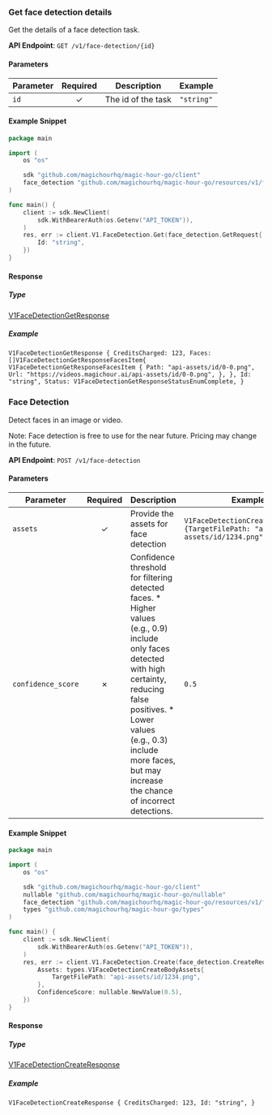 
### Get face detection details <a name="get"></a>

Get the details of a face detection task.

**API Endpoint**: `GET /v1/face-detection/{id}`

#### Parameters

| Parameter | Required | Description | Example |
|-----------|:--------:|-------------|--------|
| `id` | ✓ | The id of the task | `"string"` |

#### Example Snippet

```go
package main

import (
	os "os"

	sdk "github.com/magichourhq/magic-hour-go/client"
	face_detection "github.com/magichourhq/magic-hour-go/resources/v1/face_detection"
)

func main() {
	client := sdk.NewClient(
		sdk.WithBearerAuth(os.Getenv("API_TOKEN")),
	)
	res, err := client.V1.FaceDetection.Get(face_detection.GetRequest{
		Id: "string",
	})
}

```

#### Response

##### Type
[V1FaceDetectionGetResponse](/types/v1_face_detection_get_response.go)

##### Example
`V1FaceDetectionGetResponse {
CreditsCharged: 123,
Faces: []V1FaceDetectionGetResponseFacesItem{
V1FaceDetectionGetResponseFacesItem {
Path: "api-assets/id/0-0.png",
Url: "https://videos.magichour.ai/api-assets/id/0-0.png",
},
},
Id: "string",
Status: V1FaceDetectionGetResponseStatusEnumComplete,
}`

### Face Detection <a name="create"></a>

Detect faces in an image or video. 

Note: Face detection is free to use for the near future. Pricing may change in the future.

**API Endpoint**: `POST /v1/face-detection`

#### Parameters

| Parameter | Required | Description | Example |
|-----------|:--------:|-------------|--------|
| `assets` | ✓ | Provide the assets for face detection | `V1FaceDetectionCreateBodyAssets {TargetFilePath: "api-assets/id/1234.png",}` |
| `confidence_score` | ✗ | Confidence threshold for filtering detected faces.  * Higher values (e.g., 0.9) include only faces detected with high certainty, reducing false positives.  * Lower values (e.g., 0.3) include more faces, but may increase the chance of incorrect detections. | `0.5` |

#### Example Snippet

```go
package main

import (
	os "os"

	sdk "github.com/magichourhq/magic-hour-go/client"
	nullable "github.com/magichourhq/magic-hour-go/nullable"
	face_detection "github.com/magichourhq/magic-hour-go/resources/v1/face_detection"
	types "github.com/magichourhq/magic-hour-go/types"
)

func main() {
	client := sdk.NewClient(
		sdk.WithBearerAuth(os.Getenv("API_TOKEN")),
	)
	res, err := client.V1.FaceDetection.Create(face_detection.CreateRequest{
		Assets: types.V1FaceDetectionCreateBodyAssets{
			TargetFilePath: "api-assets/id/1234.png",
		},
		ConfidenceScore: nullable.NewValue(0.5),
	})
}

```

#### Response

##### Type
[V1FaceDetectionCreateResponse](/types/v1_face_detection_create_response.go)

##### Example
`V1FaceDetectionCreateResponse {
CreditsCharged: 123,
Id: "string",
}`
